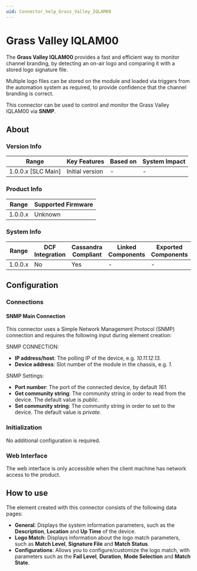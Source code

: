 ```yaml
---
uid: Connector_help_Grass_Valley_IQLAM00
---
```


# Grass Valley IQLAM00

The **Grass Valley IQLAM00** provides a fast and efficient way to monitor channel branding, by detecting an on-air logo and comparing it with a stored logo signature file.

Multiple logo files can be stored on the module and loaded via triggers from the automation system as required, to provide confidence that the channel branding is correct.

This connector can be used to control and monitor the Grass Valley IQLAM00 via **SNMP**.

## About

### Version Info

| Range                | Key Features     | Based on     | System Impact     |
|----------------------|------------------|--------------|-------------------|
| 1.0.0.x [SLC Main]   | Initial version  | -            | -                 |

### Product Info

| Range     | Supported Firmware     |
|-----------|------------------------|
| 1.0.0.x   | Unknown                |

### System Info

| Range     | DCF Integration     | Cassandra Compliant     | Linked Components     | Exported Components     |
|-----------|---------------------|-------------------------|-----------------------|-------------------------|
| 1.0.0.x   | No                  | Yes                     | -                     | -                       |

## Configuration

### Connections

#### SNMP Main Connection

This connector uses a Simple Network Management Protocol (SNMP) connection and requires the following input during element creation:

SNMP CONNECTION:

- **IP address/host**: The polling IP of the device, e.g. *10.11.12.13.*
- **Device address**: Slot number of the module in the chassis, e.g. *1.*

SNMP Settings:

- **Port number**: The port of the connected device, by default *161.*
- **Get community string**: The community string in order to read from the device. The default value is *public*.
- **Set community string**: The community string in order to set to the device. The default value is *private.*

### Initialization

No additional configuration is required.

### Web Interface

The web interface is only accessible when the client machine has network access to the product.

## How to use

The element created with this connector consists of the following data pages:

- **General**: Displays the system information parameters, such as the **Description**, **Location** and **Up Time** of the device.
- **Logo Match**: Displays information about the logo match parameters, such as **Match Level**, **Signature File** and **Match Status**.
- **Configurations**: Allows you to configure/customize the logo match, with parameters such as the **Fail Level**, **Duration**, **Mode Selection** and **Match State**.
